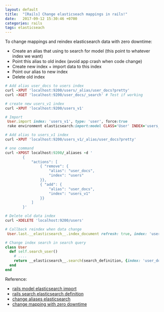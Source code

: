 ```yaml
---
layout: default
title:  "[Rails] Change elasticseach mappings in rails!"
date:   2017-09-12 15:30:46 +0700
categories: rails
tags: elasticseach
---
```


To change mappings and reindex elasticsearch data with zero downtime:
+ Create an alias that using to search for model (this point to whatever index we want)
+ Point this alias to old index (avoid app crash when code change)
+ Create new index + import data to this index
+ Point our alias to new index
+ Delete old index

```ruby
# Add alias user_docs to users index
curl -XPUT 'localhost:9200/users/_alias/user_docs?pretty'
curl -XGET 'localhost:9200/user_docs/_search' # Test if working

# create new users_v1 index
curl -XPUT 'localhost:9200/users_v1'

# Import
 User.import index: 'users_v1', type: 'user', force:true
 rake environment elasticsearch:import:model CLASS='User' INDEX='users_v1' FORCE=y

# Add alias to users_v1 index
curl -XPUT 'localhost:9200/users_v1/_alias/user_docs?pretty'

# one command
curl -XPOST localhost:9200/_aliases -d '
        {
            "actions": [
                { "remove": {
                    "alias": "user_docs",
                    "index": "users"
                }},
                { "add": {
                    "alias": "user_docs",
                    "index": "users_v1"
                }}
            ]
        }'

# Delete old data index
curl -XDELETE 'localhost:9200/users'

# Callback reindex when data change
 User.last.__elasticsearch__.index_document refresh: true, index: 'users_v1'

# Change index search in search query
class User
  def self.search_user()
    # ....
    return __elasticsearch__.search(search_definition, {index: 'user_docs'})
  end
end

```

Reference:
- [rails model elasticsearch import](https://github.com/elastic/elasticsearch-rails/blob/master/elasticsearch-model/lib/elasticsearch/model/importing.rb#L65)
- [rails search elasticsearch definition](https://github.com/elastic/elasticsearch-rails/blob/master/elasticsearch-model/lib/elasticsearch/model/searching.rb)
- [change aliases elasticsearch](https://stackoverflow.com/questions/29508955/elasticsearch-reindexing-your-data-with-zero-downtime)
- [change mapping with zero downtime](https://www.elastic.co/guide/en/elasticsearch/guide/current/index-aliases.html)